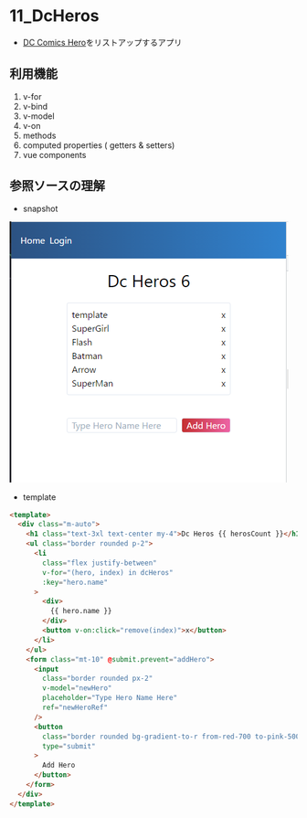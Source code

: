 <!-- 11_DcHeros.md -->
# 11_DcHeros
- [DC Comics Hero](https://www.dccomics.com/characters)をリストアップするアプリ

## 利用機能
1. v-for
2. v-bind
3. v-model
4. v-on
5. methods
6. computed properties ( getters & setters)
7. vue components


## 参照ソースの理解

- snapshot

![snapshot](images/11_DcHeros.png)

- template
```HTML
<template>
  <div class="m-auto">
    <h1 class="text-3xl text-center my-4">Dc Heros {{ herosCount }}</h1>
    <ul class="border rounded p-2">
      <li
        class="flex justify-between"
        v-for="(hero, index) in dcHeros"
        :key="hero.name"
      >
        <div>
          {{ hero.name }}
        </div>
        <button v-on:click="remove(index)">x</button>
      </li>
    </ul>
    <form class="mt-10" @submit.prevent="addHero">
      <input
        class="border rounded px-2"
        v-model="newHero"
        placeholder="Type Hero Name Here"
        ref="newHeroRef"
      />
      <button
        class="border rounded bg-gradient-to-r from-red-700 to-pink-500 text-white ml-2 px-2"
        type="submit"
      >
        Add Hero
      </button>
    </form>
  </div>
</template>
```
